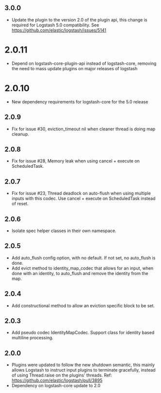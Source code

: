 ## 3.0.0
  - Update the plugin to the version 2.0 of the plugin api, this change is required for Logstash 5.0 compatibility. See https://github.com/elastic/logstash/issues/5141
# 2.0.11
  - Depend on logstash-core-plugin-api instead of logstash-core, removing the need to mass update plugins on major releases of logstash
# 2.0.10
  - New dependency requirements for logstash-core for the 5.0 release
## 2.0.9
 - Fix for issue #30, eviction_timeout nil when cleaner thread is doing map cleanup.

## 2.0.8
 - Fix for issue #28, Memory leak when using cancel + execute on ScheduledTask.

## 2.0.7
 - Fix for issue #23, Thread deadlock on auto-flush when using multiple inputs with this codec. Use cancel + execute on ScheduledTask instead of reset.

## 2.0.6
 - Isolate spec helper classes in their own namespace.

## 2.0.5
 - Add auto_flush config option, with no default. If not set, no auto_flush is done.
 - Add evict method to identity_map_codec that allows for an input, when done with an identity, to auto_flush and remove the identity from the map.

## 2.0.4
 - Add constructional method to allow an eviction specific block to be set.

## 2.0.3
 - Add pseudo codec IdentityMapCodec.  Support class for identity based multiline processing.

## 2.0.0
 - Plugins were updated to follow the new shutdown semantic, this mainly allows Logstash to instruct input plugins to terminate gracefully,
   instead of using Thread.raise on the plugins' threads. Ref: https://github.com/elastic/logstash/pull/3895
 - Dependency on logstash-core update to 2.0

